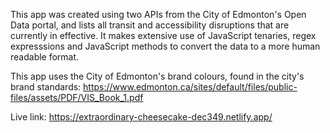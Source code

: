 This app was created using two APIs from the City of Edmonton's Open Data portal, and lists all transit and accessibility disruptions that are currently in effective. It makes extensive use of JavaScript tenaries, regex expresssions and JavaScript methods to convert the data to a more human readable format. 

This app uses the City of Edmonton's brand colours, found in the city's brand standards: https://www.edmonton.ca/sites/default/files/public-files/assets/PDF/VIS_Book_1.pdf

Live link: https://extraordinary-cheesecake-dec349.netlify.app/
